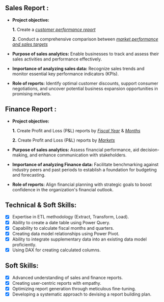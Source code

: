 ## Sales Report :


- **Project objective:** 

    **1.** Create a _[customer performance report](https://github.com/RockyMollick/sales_projects/blob/main/customer_performance.pdf)_
  
    **2.** Conduct a comprehensive comparison between _[market performance and sales targets](https://github.com/RockyMollick/sales_projects/blob/main/market_performance_vs_target.pdf)_

- **Purpose of sales analytics:** Enable businesses to track and assess their sales activities and performance effectively.

- **Importance of analyzing sales data:** Recognize sales trends and monitor essential key performance indicators (KPIs).

- **Role of reports:** Identify optimal customer discounts, support consumer negotiations, and uncover potential business expansion opportunities in promising markets.


## Finance Report :

- **Project objective:** 

    **1.** Create Profit and Loss (P&L) reports by _[Fiscal Year](https://github.com/RockyMollick/sales_projects/blob/main/P%26L_for_year.pdf)_ & _[Months](https://github.com/RockyMollick/sales_projects/blob/main/P%26L_month.pdf)_ 

   **2.** Create Profit and Loss (P&L) reports by _[Markets](https://github.com/RockyMollick/sales_projects/blob/main/P%26L_by_market.pdf)_

- **Purpose of sales analytics:** Assess financial performance, aid decision-making, and enhance communication with stakeholders.

- **Importance of analyzing Finance data:** Facilitate benchmarking against industry peers and past periods to establish a foundation for budgeting and forecasting.

- **Role of reports:** Align financial planning with strategic goals to boost confidence in the organization's financial outlook.


## Technical & Soft Skills:
- [x]	Expertise in ETL methodology (Extract, Transform, Load).
- [x]	Ability to create a date table using Power Query.
- [x]	Capability to calculate fiscal months and quarters.
- [x]	Creating data model relationships using Power Pivot.
- [x]	Ability to integrate supplementary data into an existing data model proficiently.
- [x]	Using DAX for creating calculated columns.

## Soft Skills:
- [x]	Advanced understanding of sales and finance reports.
- [x]   Creating user-centric reports with empathy.
- [x]	Optimizing report generation through meticulous fine-tuning.
- [x]	Developing a systematic approach to devising a report building plan.
